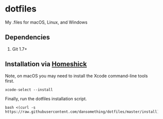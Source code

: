 dotfiles
========

My .files for macOS, Linux, and Windows

## Dependencies

1. Git 1.7+

## Installation via [Homeshick][0]

Note, on macOS you may need to install the Xcode command-line tools first.

    xcode-select --install

Finally, run the dotfiles installation script.

    bash <(curl -s https://raw.githubusercontent.com/dansomething/dotfiles/master/install)

[0]: https://github.com/andsens/homeshick
